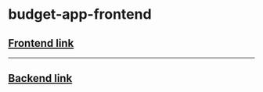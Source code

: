 # budget-app-frontend

## [Frontend link](https://bdgtr.netlify.app)

---
## [Backend link](https://budget-app-backend-v9c3.onrender.com)

